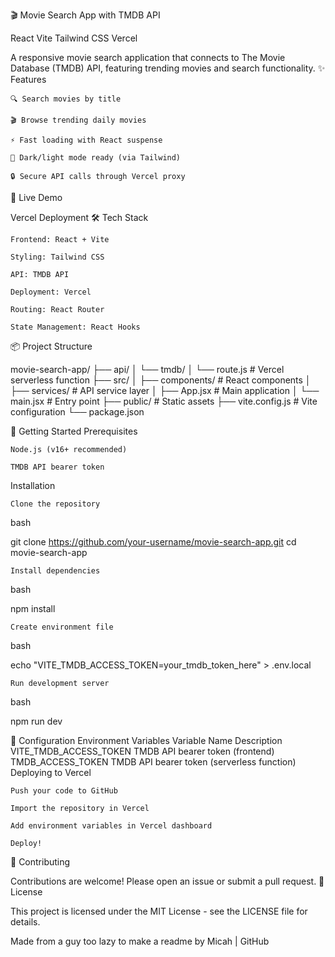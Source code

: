 🎬 Movie Search App with TMDB API

React
Vite
Tailwind CSS
Vercel

A responsive movie search application that connects to The Movie Database (TMDB) API, featuring trending movies and search functionality.
✨ Features

    🔍 Search movies by title

    🎬 Browse trending daily movies

    ⚡ Fast loading with React suspense

    🌙 Dark/light mode ready (via Tailwind)

    🔒 Secure API calls through Vercel proxy

🚀 Live Demo

Vercel Deployment
🛠️ Tech Stack

    Frontend: React + Vite

    Styling: Tailwind CSS

    API: TMDB API

    Deployment: Vercel

    Routing: React Router

    State Management: React Hooks

📦 Project Structure

movie-search-app/
├── api/
│   └── tmdb/
│       └── route.js       # Vercel serverless function
├── src/
│   ├── components/        # React components
│   ├── services/         # API service layer
│   ├── App.jsx           # Main application
│   └── main.jsx          # Entry point
├── public/               # Static assets
├── vite.config.js        # Vite configuration
└── package.json

🏁 Getting Started
Prerequisites

    Node.js (v16+ recommended)

    TMDB API bearer token

Installation

    Clone the repository

bash

git clone https://github.com/your-username/movie-search-app.git
cd movie-search-app

    Install dependencies

bash

npm install

    Create environment file

bash

echo "VITE_TMDB_ACCESS_TOKEN=your_tmdb_token_here" > .env.local

    Run development server

bash

npm run dev

🔧 Configuration
Environment Variables
Variable Name	Description
VITE_TMDB_ACCESS_TOKEN	TMDB API bearer token (frontend)
TMDB_ACCESS_TOKEN	TMDB API bearer token (serverless function)
Deploying to Vercel

    Push your code to GitHub

    Import the repository in Vercel

    Add environment variables in Vercel dashboard

    Deploy!

🤝 Contributing

Contributions are welcome! Please open an issue or submit a pull request.
📄 License

This project is licensed under the MIT License - see the LICENSE file for details.

Made from a guy too lazy to make a readme by Micah | GitHub
